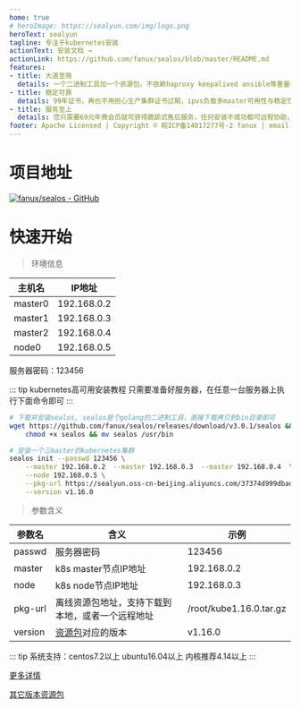 ```yaml
---
home: true
# heroImage: https://sealyun.com/img/logo.png
heroText: sealyun
tagline: 专注于kubernetes安装
actionText: 安装文档 →
actionLink: https://github.com/fanux/sealos/blob/master/README.md
features:
- title: 大道至简
  details: 一个二进制工具加一个资源包，不依赖haproxy keepalived ansible等重量级工具，一条命令就可实现kubernetes高可用集群构建，无论是单节点还是集群，单master还是多master，生产还是测试都能很好支持！简单不意味着阉割功能，照样能全量支持kubeadm所有配置。
- title: 稳定可靠
  details: 99年证书，再也不用担心生产集群证书过期，ipvs负载多master可用性与稳定性更高，我们有上千用户在生产环境中使用sealos, 我们自身也有超过上千台服务器生产环境中使用sealos
- title: 服务至上
  details: 您只需要69元年费会员就可获得跪舔式售后服务，任何安装不成功都可远程协助，即便是用的免费版本也可获得群内实时反馈问题服务,特殊情况下客服在撸代码或在和煞笔领导吵架时不能及时回复谅解
footer: Apache Licensed | Copyright © 皖ICP备14017277号-2 fanux | email fhtjob@hotmail.com | QQ group  98488045 | wechat sealnux
---
```


# 项目地址

[![fanux/sealos - GitHub](https://gh-card.dev/repos/fanux/sealos.svg)](https://github.com/fanux/sealos)

# 快速开始
> 环境信息

主机名|IP地址
---|---
master0|192.168.0.2 
master1|192.168.0.3 
master2|192.168.0.4 
node0|192.168.0.5 

服务器密码：123456

::: tip kubernetes高可用安装教程
只需要准备好服务器，在任意一台服务器上执行下面命令即可
:::

```sh
# 下载并安装sealos, sealos是个golang的二进制工具，直接下载拷贝到bin目录即可
wget https://github.com/fanux/sealos/releases/download/v3.0.1/sealos && \
    chmod +x sealos && mv sealos /usr/bin 

# 安装一个三master的kubernetes集群
sealos init --passwd 123456 \
	--master 192.168.0.2  --master 192.168.0.3  --master 192.168.0.4  \
	--node 192.168.0.5 \
	--pkg-url https://sealyun.oss-cn-beijing.aliyuncs.com/37374d999dbadb788ef0461844a70151-1.16.0/kube1.16.0.tar.gz \
	--version v1.16.0
```
> 参数含义

参数名|含义|示例
---|---|---
passwd|服务器密码|123456
master|k8s master节点IP地址| 192.168.0.2
node|k8s node节点IP地址|192.168.0.3
pkg-url|离线资源包地址，支持下载到本地，或者一个远程地址|/root/kube1.16.0.tar.gz
version|[资源包](http://store.lameleg.com)对应的版本|v1.16.0

::: tip
系统支持：centos7.2以上 ubuntu16.04以上 内核推荐4.14以上
:::

[更多详情](https://github.com/fanux/sealos)

[其它版本资源包](http://store.lameleg.com)
